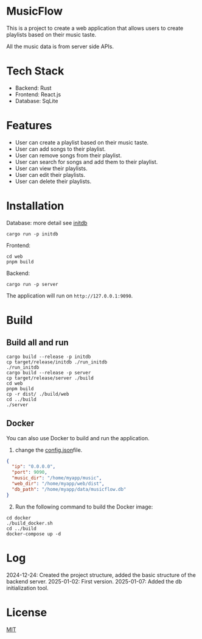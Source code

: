 # MusicFlow

This is a project to create a web application that allows users to create playlists based on their music taste.

All the music data is from server side APIs.

# Tech Stack

- Backend: Rust
- Frontend: React.js
- Database: SqLite

# Features

- User can create a playlist based on their music taste.
- User can add songs to their playlist.
- User can remove songs from their playlist.
- User can search for songs and add them to their playlist.
- User can view their playlists.
- User can edit their playlists.
- User can delete their playlists.

# Installation

Database: more detail see [initdb](initdb/README.md)

```shell
cargo run -p initdb
```

Frontend:

```shell
cd web
pnpm build
```

Backend:

```shell
cargo run -p server
```

The application will run on `http://127.0.0.1:9090`.

# Build

## Build all and run

```shell
cargo build --release -p initdb
cp target/release/initdb ./run_initdb
./run_initdb
cargo build --release -p server
cp target/release/server ./build
cd web
pnpm build
cp -r dist/ ./build/web
cd ../build
./server
```

## Docker

You can also use Docker to build and run the application.

1. change the [config.json](conf/config.json )file.

```json
{
  "ip": "0.0.0.0",
  "port": 9090,
  "music_dir": "/home/myapp/music",
  "web_dir": "/home/myapp/web/dist",
  "db_path": "/home/myapp/data/musicflow.db"
}
```

2. Run the following command to build the Docker image:


```shell
cd docker
./build_docker.sh
cd ../build
docker-compose up -d
```

# Log

2024-12-24: Created the project structure, added the basic structure of the backend server.
2025-01-02: First version.
2025-01-07: Added the db initialization tool.

# License

[MIT](LICENSE)